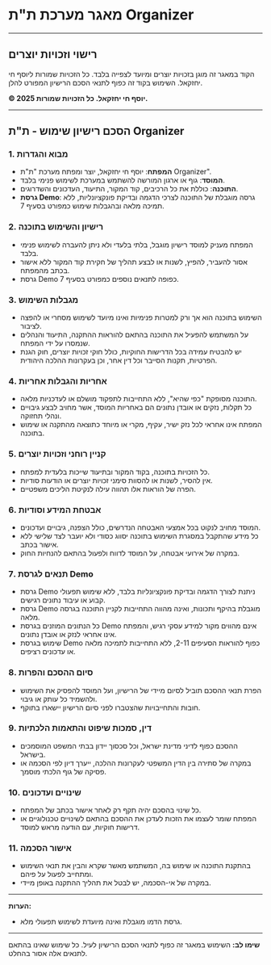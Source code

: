 # מאגר מערכת ת"ת Organizer

---

## רישוי וזכויות יוצרים

הקוד במאגר זה מוגן בזכויות יוצרים ומיועד לצפייה בלבד. כל הזכויות שמורות ליוסף חי יחזקאל. השימוש בקוד זה כפוף לתנאי הסכם הרישיון המפורט להלן.

**© 2025 יוסף חי יחזקאל. כל הזכויות שמורות.**

---

## הסכם רישיון שימוש - ת"ת Organizer

### 1. מבוא והגדרות
- **המפתח**: יוסף חי יחזקאל, יוצר ומפתח מערכת "ת"ת Organizer".
- **המוסד**: גוף או ארגון המורשה להשתמש במערכת לשימוש פנימי בלבד.
- **התוכנה**: כוללת את כל הרכיבים, קוד המקור, התיעוד, העדכונים והשדרוגים.
- **גרסת Demo**: גרסה מוגבלת של התוכנה לצרכי הדגמה ובדיקת פונקציונליות, ללא תמיכה מלאה ובהגבלות שימוש כמפורט בסעיף 7.

### 2. רישיון והשימוש בתוכנה
- המפתח מעניק למוסד רישיון מוגבל, בלתי בלעדי ולא ניתן להעברה לשימוש פנימי בלבד.
- אסור להעביר, להפיץ, לשנות או לבצע תהליך של חקירת קוד המקור ללא אישור בכתב מהמפתח.
- גרסת Demo כפופה לתנאים נוספים כמפורט בסעיף 7.

### 3. מגבלות השימוש
- השימוש בתוכנה הוא אך ורק למטרות פנימיות ואינו מיועד לשימוש מסחרי או להפצה לציבור.
- על המשתמש להפעיל את התוכנה בהתאם להוראות ההתקנה, התיעוד והנהלים שנמסרו על ידי המפתח.
- יש להבטיח עמידה בכל הדרישות החוקיות, כולל חוקי זכויות יוצרים, חוק הגנת הפרטיות, תקנות הסייבר וכל דין אחר, וכן בעקרונות ההלכה היהודית.

### 4. אחריות והגבלות אחריות
- התוכנה מסופקת "כפי שהיא", ללא התחייבות לתפקוד מושלם או לעדכניות מלאה.
- כל תקלות, נזקים או אובדן נתונים הם באחריות המוסד, אשר מחויב לבצע גיבויים ונהלי תחזוקה.
- המפתח אינו אחראי לכל נזק ישיר, עקיף, מקרי או מיוחד כתוצאה מהתקנה או שימוש בתוכנה.

### 5. קניין רוחני וזכויות יוצרים
- כל הזכויות בתוכנה, בקוד המקור ובתיעוד שייכות בלעדית למפתח.
- אין להסיר, לשנות או להסוות סימני זכויות יוצרים או הודעות סודיות.
- הפרה של הוראות אלו תהווה עילה לנקיטת הליכים משפטיים.

### 6. אבטחת המידע וסודיות
- המוסד מחויב לנקוט בכל אמצעי האבטחה הנדרשים, כולל הצפנה, גיבויים ועדכונים.
- כל מידע שהתקבל במסגרת השימוש בתוכנה יסווג כסודי ולא יועבר לצד שלישי ללא אישור בכתב.
- במקרה של אירועי אבטחה, על המוסד לדווח ולפעול בהתאם להנחיות החוק.

### 7. תנאים לגרסת Demo
- גרסת Demo ניתנת לצורך הדגמה ובדיקת פונקציונליות בלבד, ללא שימוש תפעולי קבוע או עיבוד נתונים רגישים.
- גרסת Demo מוגבלת בהיקף ותכונות, ואינה מהווה התחייבות לקניין התוכנה בגרסה מלאה.
- כל הנתונים המוזנים בגרסת Demo אינם מהווים מקור למידע עסקי רגיש, והמפתח אינו אחראי לנזק או אובדן נתונים.
- שימוש בגרסת Demo כפוף להוראות הסעיפים 2-11, ללא התחייבות לתמיכה מלאה או עדכונים רציפים.

### 8. סיום ההסכם והפרות
- הפרת תנאי ההסכם תוביל לסיום מיידי של הרישיון, ועל המוסד להפסיק את השימוש ולהשמיד כל עותק או גיבוי.
- חובות והתחייבויות שהצטברו לפני סיום הרישיון יישארו בתוקף.

### 9. דין, סמכות שיפוט והתאמות הלכתיות
- ההסכם כפוף לדיני מדינת ישראל, וכל סכסוך יידון בבתי המשפט המוסמכים בישראל.
- במקרה של סתירה בין הדין המשפטי לעקרונות ההלכה, ייערך דיון לפי הסכמה או פסיקה של גוף הלכתי מוסמך.

### 10. שינויים ועדכונים
- כל שינוי בהסכם יהיה תקף רק לאחר אישור בכתב של המפתח.
- המפתח שומר לעצמו את הזכות לעדכן את ההסכם בהתאם לשינויים טכנולוגיים או דרישות חוקיות, עם הודעה מראש למוסד.

### 11. אישור הסכמה
- בהתקנת התוכנה או שימוש בה, המשתמש מאשר שקרא והבין את תנאי השימוש ומתחייב לפעול על פיהם.
- במקרה של אי-הסכמה, יש לבטל את תהליך ההתקנה באופן מיידי.

---

**הערות:**
- גרסת הדמו מוגבלת ואינה מיועדת לשימוש תפעולי מלא.

---

**שימו לב:** השימוש במאגר זה כפוף לתנאי הסכם הרישיון לעיל. כל שימוש שאינו בהתאם לתנאים אלה אסור בהחלט.
